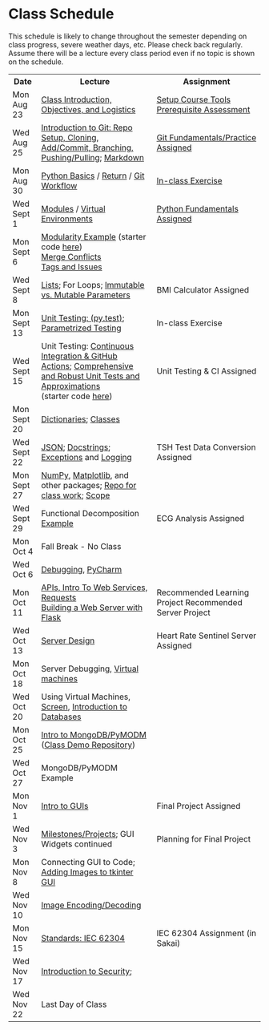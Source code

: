 # Class Schedule

This schedule is likely to change throughout the semester depending on class
progress, severe weather days, etc.  Please check back regularly.  Assume there 
will be a lecture every class period even if no topic is shown on the schedule.

<table>

<tr>
<th>Date</th>
<th>Lecture</th>
<th>Assignment</th>
</tr>

<tr>
<td>Mon Aug 23</td>
    <td><a href="Lectures/Intro_Lecture.md">Class Introduction, Objectives, and Logistics</a></td>
    <td>
      <a href="Assignments/01_tool_setup_git_intro.md">Setup Course Tools</a>
      <br>
      <a href="Assignments/00_programming_assessment.md">Prerequisite Assessment</a>
</td>
</tr>

<tr>
<td>Wed Aug 25</td>
    <td><a href="Lectures/intro_to_git.md">Introduction to Git:  Repo Setup, 
    Cloning, Add/Commit, Branching, Pushing/Pulling</a>;     
    <a href="Resources/markdown.md">Markdown</a></td>
  
   <td><a href="Assignments/02_git_fundamentals_practice.md">Git Fundamentals/Practice Assigned</a></td>
</tr>

<tr>
<td>Mon Aug 30</td>
    <td><a href="Lectures/python_basics.md">Python Basics</a> /
    <a href="Lectures/return_keyword.md">Return</a> /
    <a href="Lectures/git_workflow.md">Git Workflow</a>
    </td>
    <td><a href="Lectures/git_workflow.md#LDL-Branch">In-class Exercise</td>
</tr>

<tr>
<td>Wed Sept 1</td>
    <td><a href="Lectures/modules.md">Modules</a> /
    <a href="Lectures/virtual_environments.md">Virtual Environments</a> 
    </td>
    <td><a href="Assignments/PythonFundamentalAssignment.md">Python Fundamentals Assigned<!---</a>---></td>
</tr>

<tr>
<td>Mon Sept 6</td> 
  <td> 
    <a href="Lectures/modularity_example.md">Modularity Example</a> (starter code <a href="https://github.com/dward2/modularity_example">here</a>)<br>        
    <a href="Resources/Git/MergeConflicts.md">Merge Conflicts</a><br>
    <a href="Lectures/git_workflow_more.md">Tags and Issues</a><br>
  </td>
  <td></td>
</tr>

<tr>
<td>Wed Sept 8</td>
    <td>
        <a href="Lectures/lists.md">Lists</a>;
        For Loops;
        <a href="Lectures/parameters.md">Immutable vs. Mutable Parameters</a>
    </td>
    <td>
        <!---<a href="Assignments/BMICalculatorAssignment.md">--->BMI Calculator Assigned<!---</a>--->
</td>
</tr>

<tr>
<td>Mon Sept 13</td>
    <td>
        <a href="Lectures/unit_testing.md">Unit Testing: (py.test)</a>;
        <a href="Lectures/robust_testing.md#testing-multiple-cases-using-parametrized-testing">Parametrized Testing</a>
    </td>
    <td><!---<a href = "Lectures/unit_testing.md#exercise">--->In-class Exercise<!---</a>---></td>
</tr>

<tr>
<td>Wed Sept 15</td>
    <td>
      Unit Testing: <a href="Lectures/continuous_integration_github_actions.md">Continuous 
    Integration & GitHub Actions</a>;
    <a href="Lectures/robust_testing.md">Comprehensive and Robust Unit Tests and Approximations</a>
    <br>
    (starter code <a href="Lectures/unit_testing_code/weight_entry_starter_code.md">here</a>)
    </td>
    <td><!---<a href="Assignments/UnitTestingCIAssignment.md">--->Unit Testing & CI Assigned<!---</a>---></td>
</tr>

<tr>
<td>Mon Sept 20</td>
    <td>
    <a href="Lectures/dictionaries.md">Dictionaries</a>;
    <a href="Lectures/classes.md">Classes</a>
    </td>
    <td></td>
</tr>

<tr>
<td>Wed Sept 22</td>
    <td>
        <a href="Lectures/json.md">JSON</a>;
        <a href="Lectures/docstrings.md">Docstrings</a>;
<a href="Lectures/exceptions_active_lecture.md">Exceptions</a> and 
        <a href="Lectures/logging.md">Logging</a>
    </td>
    <td>
        <!---<a href="Assignments/TSHTestDataConversion">--->TSH Test Data Conversion Assigned<!---</a>--->
    </td>
</tr>

<tr>
<td>Mon Sept 27</td>
    <td>
        <a href="Lectures/numpy.md">NumPy</a>, 
        <a href="Lectures/matplotlib.md">Matplotlib</a>, and other packages;
        <a href="https://github.com/dward2/numpy_matplotlib_class">Repo for class work</a>;
    <a href="Lectures/variable_scope.md">Scope</a>
    </td>
    <td></td>
</tr>

<tr>
<td>Wed Sept 29</td>
    <td>
        Functional Decomposition <a href="Lectures/functional_decomposition_example.md">Example</a>
    </td>
    <td><!---<a href="Assignments/ECG_Analysis">--->ECG Analysis Assigned</td>
</tr>

<tr>
<td>Mon Oct 4</td>
    <td> Fall Break - No Class
    </td>
    <td></td>
</tr>

<tr>
<td>Wed Oct 6</td>
    <td> 
    <!---<a href="Lectures/sphinx.md">Sphinx</a>--->
      <a href="Lectures/debugging.md">Debugging</a>, 
    <a href="Resources/PyCharm">PyCharm</a>
    </td>
    <td></td>
</tr>

<tr>
<td>Mon Oct 11</td>
    <td>
<a href="Lectures/apis_webservices_requests.md">
    APIs, Intro To Web Services, Requests</a><br>
    <a href="Lectures/flask_server_setup.md">
           Building a Web Server with Flask</a>
    </td>
    <td>
        <!---<a href="Lectures/name_server_project.md">--->Recommended Learning Project
        <!---<a href="Lectures/time_server_project.md">--->Recommended Server Project
    </td>
</tr>


<tr>
<td>Wed Oct 13</td>
    <td><a href="Lectures/server_code_design.md">Server Design</a>   
    <td><!---<a href="Assignments/heart_rate_sentinel_server_assignment.md">--->Heart Rate Sentinel Server Assigned</td>


<tr>
<td>Mon Oct 18</td>
    <td>Server Debugging, 
    <a href="Resources/virtual_machines.md">Virtual machines</a>
    </td>
    <td></td>
</tr>

<tr>
<td>Wed Oct 20</td>
    <td>Using Virtual Machines,
    <a href="Resources/WebServices/screen.md">Screen</a>,
    <a href="Lectures/databases.md">Introduction to Databases</a></td>
    <td></td>
</tr>

<tr>
<td>Mon Oct 25</td>
    <td>
      <a href="Lectures/databases.md#mongodb">Intro to MongoDB/PyMODM</a>      
      (<a href="https://github.com/dward2/mongo_db_jupyter_example">Class Demo  
        Repository</a>)
    </td>
    <td></td> 
</tr>

<tr>
<td>Wed Oct 27</td>
    <td>MongoDB/PyMODM Example</td>
    <td><!---<a href="Lectures/database_class_work.md">In-Class Project</a>--->
    </td>
</tr>

<tr>
<td>Mon Nov 1</td>
    <td><a href="Lectures/intro_to_gui.md">Intro to GUIs</a>
    </td>
    <td>
    <!---<a href="Assignments/final_image_processor.md">--->Final Project Assigned
    </td>
</tr>

<tr>
  <td>Wed Nov 3</td>
  <td>
    <a href="Lectures/github_teams.md">Milestones/Projects</a>; 
    GUI Widgets continued
  </td>
  <td>
    <!---<a href="Lectures/github_teams.md#Final-Project-Planning">--->Planning for Final Project
  </td>
</tr>

<tr>
    <td>Mon Nov 8</td>
    <td>
        Connecting GUI to Code;
        <a href="Resources/tkinter_images.md">Adding Images to tkinter GUI</a>
    </td>
    <td></td>
</tr>

<tr>
    <td>Wed Nov 10</td>
    <td><a href="Lectures/image_encoding_decoding.md">Image Encoding/Decoding</a></td>
    <td></td>
</tr>

<tr>
    <td>Mon Nov 15</td>
    <td>
      <a href="Resources/standards.md">Standards: </a>
      <a href="https://en.wikipedia.org/wiki/IEC_62304">IEC 62304</a></td>
    <td>IEC 62304 Assignment (in Sakai)</td>
</tr>

<tr>
    <td>Wed Nov 17</td>
    <td><a href="Lectures/intro_to_security.md">Introduction to Security</a>;
</td>
    <td></td>
</tr>

<tr>
    <td> Wed Nov 22</td>
    <td>Last Day of Class</td>
    <td></td>
</tr>





<!--<a href="Lectures/testing_fixtures_and_other_testing.md">Unit Testing:  Testing Fixtures</a>-->
  

</table>

